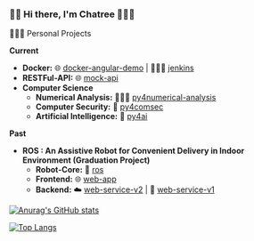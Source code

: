 ### 👋🏻 Hi there, I'm Chatree 👨🏽‍💻

🧙🏻‍♀️ Personal Projects

__Current__
* __Docker:__ 🌐 [docker-angular-demo](https://github.com/chatreejs/docker-angular-demo) | 🤵🏻‍♂️ [jenkins](https://github.com/chatreejs/docker-jenkins) 
* __RESTFul-API:__ 🌐 [mock-api](https://github.com/chatreejs/mock-api)
* __Computer Science__
  * __Numerical Analysis:__ 👩🏻‍🔬 [py4numerical-analysis](https://github.com/chatreejs/py4numerical-analysis)
  * __Computer Security:__ 🔐 [py4comsec](https://github.com/chatreejs/py4comsec)
  * __Artificial Intelligence:__ 🤖 [py4ai](https://github.com/chatreejs/py4ai)


__Past__
* __ROS : An Assistive Robot for Convenient Delivery in Indoor Environment (Graduation Project)__
  * __Robot-Core:__ 🤖 [ros](https://github.com/chatreejs/assistiverobot-ros)
  * __Frontend:__ 🌐 [web-app](https://github.com/chatreejs/assistiverobot-web-application)
  * __Backend:__ ☁️ [web-service-v2](https://github.com/chatreejs/assistiverobot-web-service) | 🐍 [web-service-v1](https://github.com/chatreejs/assistiverobot-web-service-python)

[![Anurag's GitHub stats](https://github-readme-stats.vercel.app/api?username=chatreejs&theme=dracula)](https://github.com/anuraghazra/github-readme-stats)

[![Top Langs](https://github-readme-stats.vercel.app/api/top-langs/?username=anuraghazra&layout=compact)](https://github.com/anuraghazra/github-readme-stats)
